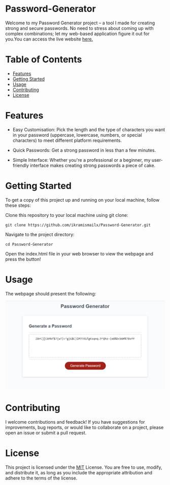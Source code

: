 # Password-Generator
Welcome to my Password Generator project – a tool I made for creating strong and secure passwords. No need to stress about coming up with complex combinations; let my web-based application figure it out for you.You can access the live website [here.](https://ikramismailx.github.io/Password-Generator/)


# Table of Contents
- [Features](#features)
- [Getting Started](#getting-started)
- [Usage](#usage)
- [Contributing](#contributing)
- [License](#license)

# Features
- Easy Customisation: Pick the length and the type of characters you want in your password (uppercase, lowercase, numbers, or special characters) to meet different platform requirements.

- Quick Passwords: Get a strong password in less than a few minutes.

- Simple Interface: Whether you're a professional or a beginner, my user-friendly interface makes creating strong passwords a piece of cake.

# Getting Started
To get a copy of this project up and running on your local machine, follow these steps:

Clone this repository to your local machine using git clone:
```
git clone https://github.com/ikramismailx/Password-Generator.git
```

Navigate to the project directory:

```
cd Password-Generator
```

Open the index.html file in your web browser to view the webpage and press the button!

# Usage
The webpage should present the following:

![screenshot of webpage](screenshot-generator.png)

# Contributing

I welcome contributions and feedback! If you have suggestions for improvements, bug reports, or would like to collaborate on a project, please open an issue or submit a pull request.

# License

This project is licensed under the [MIT](https://github.com/ikramismailx/Password-Generator/blob/main/LICENSE) License. You are free to use, modify, and distribute it, as long as you include the appropriate attribution and adhere to the terms of the license.
